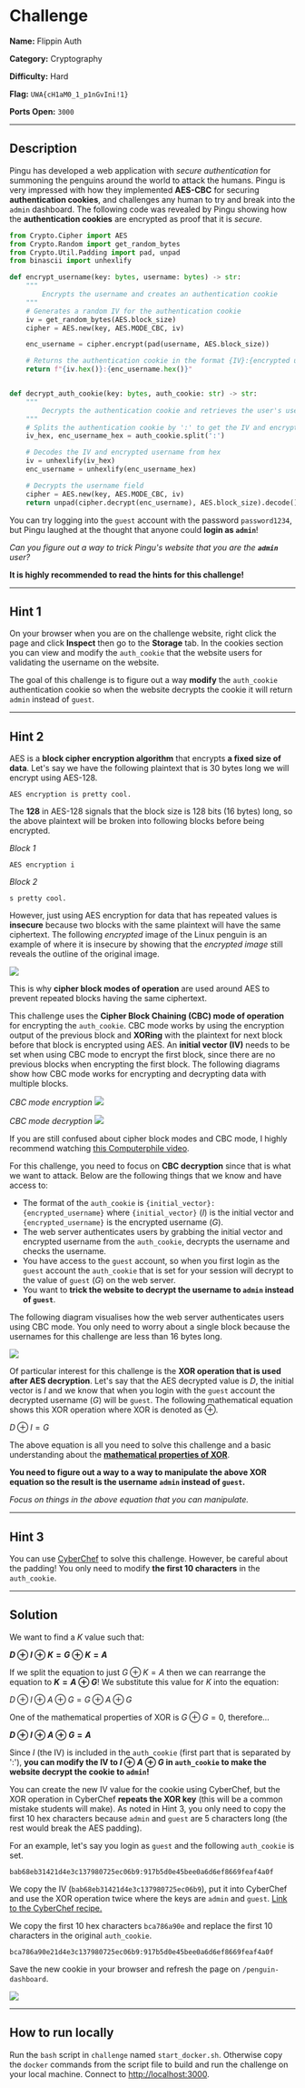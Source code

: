 # Challenge

**Name:** Flippin Auth

**Category:** Cryptography

**Difficulty:** Hard

**Flag:** `UWA{cH1aM0_1_p1nGvIni!1}`

**Ports Open:** `3000`

---

## Description

Pingu has developed a web application with *secure authentication* for summoning the penguins around the world to attack the humans. Pingu is very impressed with how they implemented **AES-CBC** for securing **authentication cookies**, and challenges any human to try and break into the `admin` dashboard. The following code was revealed by Pingu showing how the **authentication cookies** are encrypted as proof that it is *secure*.

```python
from Crypto.Cipher import AES
from Crypto.Random import get_random_bytes
from Crypto.Util.Padding import pad, unpad
from binascii import unhexlify

def encrypt_username(key: bytes, username: bytes) -> str:
    """
        Encrypts the username and creates an authentication cookie
    """
    # Generates a random IV for the authentication cookie
    iv = get_random_bytes(AES.block_size)
    cipher = AES.new(key, AES.MODE_CBC, iv)

    enc_username = cipher.encrypt(pad(username, AES.block_size))

    # Returns the authentication cookie in the format {IV}:{encrypted username}
    return f"{iv.hex()}:{enc_username.hex()}"


def decrypt_auth_cookie(key: bytes, auth_cookie: str) -> str:
    """
        Decrypts the authentication cookie and retrieves the user's username
    """
    # Splits the authentication cookie by ':' to get the IV and encrypted username
    iv_hex, enc_username_hex = auth_cookie.split(':')

    # Decodes the IV and encrypted username from hex
    iv = unhexlify(iv_hex)
    enc_username = unhexlify(enc_username_hex)

    # Decrypts the username field
    cipher = AES.new(key, AES.MODE_CBC, iv)
    return unpad(cipher.decrypt(enc_username), AES.block_size).decode()
```

You can try logging into the `guest` account with the password `password1234`, but Pingu laughed at the thought that anyone could **login as `admin`**!

*Can you figure out a way to trick Pingu's website that you are the **`admin`** user?*

**It is highly recommended to read the hints for this challenge!**

---

## Hint 1

On your browser when you are on the challenge website, right click the page and click **Inspect** then go to the **Storage** tab. In the cookies section you can view and modify the `auth_cookie` that the website users for validating the username on the website.

The goal of this challenge is to figure out a way **modify** the `auth_cookie` authentication cookie so when the website decrypts the cookie it will return `admin` instead of `guest`.

---

## Hint 2

AES is a **block cipher encryption algorithm** that encrypts **a fixed size of data**. Let's say we have the following plaintext that is 30 bytes long we will encrypt using AES-128.

```
AES encryption is pretty cool.
```

The **128** in AES-128 signals that the block size is 128 bits (16 bytes) long, so the above plaintext will be broken into following blocks before being encrypted.

*Block 1*
```
AES encryption i
```

*Block 2*
```
s pretty cool.
```

However, just using AES encryption for data that has repeated values is **insecure** because two blocks with the same plaintext will have the same ciphertext. The following *encrypted* image of the Linux penguin is an example of where it is insecure by showing that the *encrypted image* still reveals the outline of the original image.

![](./encrypted-penguin.jpg)

This is why **cipher block modes of operation** are used around AES to prevent repeated blocks having the same ciphertext.

This challenge uses the **Cipher Block Chaining (CBC) mode of operation** for encrypting the `auth_cookie`. CBC mode works by using the encryption output of the previous block and **XORing** with the plaintext for next block before that block is encrypted using AES. An **initial vector (IV)** needs to be set when using CBC mode to encrypt the first block, since there are no previous blocks when encrypting the first block. The following diagrams show how CBC mode works for encrypting and decrypting data with multiple blocks.

*CBC mode encryption*
![](./cbc-encrypt.png)

*CBC mode decryption*
![](./cbc-decrypt.png)

If you are still confused about cipher block modes and CBC mode, I highly recommend watching [this Computerphile video](https://www.youtube.com/watch?v=Rk0NIQfEXBA).

For this challenge, you need to focus on **CBC decryption** since that is what we want to attack. Below are the following things that we know and have access to:

- The format of the `auth_cookie` is `{initial_vector}:{encrypted_username}` where `{initial_vector}` ($I$) is the initial vector and `{encrypted_username}` is the encrypted username ($G$).
- The web server authenticates users by grabbing the initial vector and encrypted username from the `auth_cookie`, decrypts the username and checks the username.
- You have access to the `guest` account, so when you first login as the `guest` account the `auth_cookie` that is set for your session will decrypt to the value of `guest` ($G$) on the web server.
- You want to **trick the website to decrypt the username to `admin` instead of `guest`**.

The following diagram visualises how the web server authenticates users using CBC mode. You only need to worry about a single block because the usernames for this challenge are less than 16 bytes long.

![](./flippin-auth.png)

Of particular interest for this challenge is the **XOR operation that is used after AES decryption**. Let's say that the AES decrypted value is $D$, the initial vector is $I$ and we know that when you login with the `guest` account the decrypted username ($G$) will be `guest`. The following mathematical equation shows this XOR operation where XOR is denoted as $\oplus$.

$D \oplus I = G$

The above equation is all you need to solve this challenge and a basic understanding about the [**mathematical properties of XOR**](https://accu.org/journals/overload/20/109/lewin_1915/).

**You need to figure out a way to a way to manipulate the above XOR equation so the result is the username `admin` instead of `guest`.**

*Focus on things in the above equation that you can manipulate.*

---

## Hint 3

You can use [CyberChef](https://gchq.github.io/CyberChef/) to solve this challenge. However, be careful about the padding! You only need to modify **the first 10 characters** in the `auth_cookie`.

---

## Solution

We want to find a $K$ value such that:

**$D \oplus I \oplus K = G \oplus K = A$**

If we split the equation to just $G \oplus K = A$ then we can rearrange the equation to **$K = A \oplus G$**! We substitute this value for $K$ into the equation:

$D \oplus I \oplus A \oplus G = G \oplus A \oplus G$

One of the mathematical properties of XOR is $G \oplus G = 0$, therefore...

**$D \oplus I \oplus A \oplus G = A$**

Since $I$ (the IV) is included in the `auth_cookie` (first part that is separated by ':'), **you can modify the IV to $I \oplus A \oplus G$ in `auth_cookie` to make the website decrypt the cookie to `admin`!**

You can create the new IV value for the cookie using CyberChef, but the XOR operation in CyberChef **repeats the XOR key** (this will be a common mistake students will make). As noted in Hint 3, you only need to copy the first 10 hex characters because `admin` and `guest` are 5 characters long (the rest would break the AES padding).

For an example, let's say you login as `guest` and the following `auth_cookie` is set.

```
bab68eb31421d4e3c137980725ec06b9:917b5d0e45bee0a6d6ef8669feaf4a0f
```

We copy the IV (`bab68eb31421d4e3c137980725ec06b9`), put it into CyberChef and use the XOR operation twice where the keys are `admin` and `guest`. [Link to the CyberChef recipe.](https://gchq.github.io/CyberChef/#recipe=From_Hex('Auto')XOR(%7B'option':'UTF8','string':'admin'%7D,'Standard',false)XOR(%7B'option':'UTF8','string':'guest'%7D,'Standard',false)To_Hex('None',0)&input=YmFiNjhlYjMxNDIxZDRlM2MxMzc5ODA3MjVlYzA2Yjk)

We copy the first 10 hex characters `bca786a90e` and replace the first 10 characters in the original `auth_cookie`.

```
bca786a90e21d4e3c137980725ec06b9:917b5d0e45bee0a6d6ef8669feaf4a0f
```

Save the new cookie in your browser and refresh the page on `/penguin-dashboard`.

![](./isummonthepenguins.png)

---

## How to run locally

Run the `bash` script in `challenge` named `start_docker.sh`. Otherwise copy the `docker` commands from the script file to build and run the challenge on your local machine. Connect to [http://localhost:3000](http://localhost:3000).